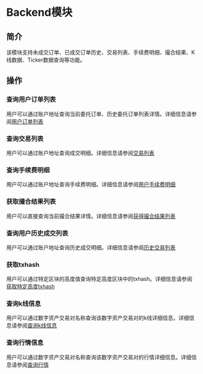 # Backend模块

## 简介
该模块支持未成交订单、已成交订单历史、交易列表、手续费明细、撮合结果、K线数据、Ticker数据查询等功能。

## 操作

### 查询用户订单列表
用户可以通过账户地址查询当前委托订单、历史委托订单列表详情。详细信息请参阅[用户订单列表](../getting-start/command/backend.html#1-)

### 查询交易列表
用户可以通过账户地址查询成交明细。详细信息请参阅[交易列表](../getting-start/command/backend.html#2-)

### 查询手续费明细
用户可以通过账户地址查询手续费明细。详细信息请参阅[用户手续费明细](../getting-start/command/backend.html#3-)

### 获取撮合结果列表
用户可以直接查询当前撮合结果详情。详细信息请参阅[获得撮合结果列表](../getting-start/command/backend.html#4-)

### 查询用户历史成交列表
用户可以通过账户地址查询历史成交明细。详细信息请参阅[历史交易列表](../getting-start/command/backend.html#5-)

### 获取txhash
用户可以通过特定区块的高度值查询特定高度区块中的txhash。详细信息请参阅[获取特定高度txhash](../getting-start/command/backend.html#6-)

### 查询k线信息
用户可以通过数字资产交易对名称查询该数字资产交易对的k线详细信息。详细信息请参阅[查询k线信息](../getting-start/command/backend.html#7-)

### 查询行情信息
用户可以通过数字资产交易对名称查询该数字资产交易对的行情详细信息。详细信息请参阅[查询行情](../getting-start/command/backend.html#8-)

